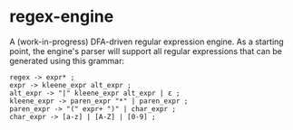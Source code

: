 # regex-engine

A (work-in-progress) DFA-driven regular expression engine. As a starting point, the engine's parser will support all regular expressions that can be generated using this grammar:

```
regex -> expr* ;
expr -> kleene_expr alt_expr ;
alt_expr -> "|" kleene_expr alt_expr | ε ;
kleene_expr -> paren_expr "*" | paren_expr ;
paren_expr -> "(" expr+ ")" | char_expr ;
char_expr -> [a-z] | [A-Z] | [0-9] ;
```
